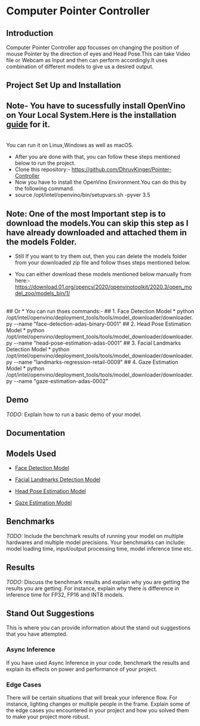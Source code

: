 # Computer Pointer Controller

## Introduction
Computer Pointer Controller app focusses on changing the position of mouse Pointer by the direction of eyes and Head Pose.This can take Video file or Webcam as Input and then can perform accordingly.It uses combination of different models to give us a desired output.

## Project Set Up and Installation

## Note- You have to sucessfully install OpenVino on Your Local System.Here is the installation [guide](https://docs.openvinotoolkit.org/latest/_docs_install_guides_installing_openvino_windows.html) for it.
<br>You can run it on Linux,Windows as well as macOS. 
* After you are done with that, you can follow these steps mentioned below to run the project. 
* Clone this repository:- https://github.com/DhruvKinger/Pointer-Controller
* Now you have to install the OpenVino Environment.You can do this by the following command.
* source /opt/intel/openvino/bin/setupvars.sh -pyver 3.5

## Note: One of the most Important step is to download the models.You can skip this step as I have already downloaded and attached them in the models Folder.

* Still If you want to try them out, then you can delete the models folder from your downloaded zip file and follow thses steps mentioned below.

+ You can either download these models mentioned below manually from here:- https://download.01.org/opencv/2020/openvinotoolkit/2020.3/open_model_zoo/models_bin/1/
<br>
## Or
 * You can run thses commands:-
## 1. Face Detection Model
 * python /opt/intel/openvino/deployment_tools/tools/model_downloader/downloader.py --name "face-detection-adas-binary-0001"
## 2. Head Pose Estimation Model
 * python /opt/intel/openvino/deployment_tools/tools/model_downloader/downloader.py --name "head-pose-estimation-adas-0001"
## 3. Facial Landmarks Detection Model
 * python /opt/intel/openvino/deployment_tools/tools/model_downloader/downloader.py --name "landmarks-regression-retail-0009"
## 4. Gaze Estimation Model
 * python /opt/intel/openvino/deployment_tools/tools/model_downloader/downloader.py --name "gaze-estimation-adas-0002"


## Demo
*TODO:* Explain how to run a basic demo of your model.

## Documentation
## Models Used
* [Face Detection Model](https://docs.openvinotoolkit.org/latest/_models_intel_face_detection_adas_binary_0001_description_face_detection_adas_binary_0001.html)

* [Facial Landmarks Detection Model](https://docs.openvinotoolkit.org/latest/_models_intel_landmarks_regression_retail_0009_description_landmarks_regression_retail_0009.html)

* [Head Pose Estimation Model](https://docs.openvinotoolkit.org/latest/_models_intel_head_pose_estimation_adas_0001_description_head_pose_estimation_adas_0001.html)

* [Gaze Estimation Model](https://docs.openvinotoolkit.org/latest/_models_intel_gaze_estimation_adas_0002_description_gaze_estimation_adas_0002.html)
## Benchmarks
*TODO:* Include the benchmark results of running your model on multiple hardwares and multiple model precisions. Your benchmarks can include: model loading time, input/output processing time, model inference time etc.

## Results
*TODO:* Discuss the benchmark results and explain why you are getting the results you are getting. For instance, explain why there is difference in inference time for FP32, FP16 and INT8 models.

## Stand Out Suggestions
This is where you can provide information about the stand out suggestions that you have attempted.

### Async Inference
If you have used Async Inference in your code, benchmark the results and explain its effects on power and performance of your project.

### Edge Cases
There will be certain situations that will break your inference flow. For instance, lighting changes or multiple people in the frame. Explain some of the edge cases you encountered in your project and how you solved them to make your project more robust.
